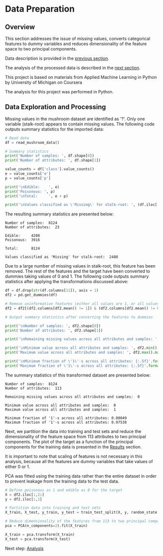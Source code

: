 # Data Preparation

## Overview

This section addresses the issue of missing values, converts categorical features to dummy variables 
and reduces dimensionality of the feature space to two principal components.

Data description is provided in the [previous section](https://eagronin.github.io/mushroom-classification-acquire). 

The analysis of the processed data is described in the [next section](https://eagronin.github.io/mushroom-classification-analyze).

This project is based on materials from Applied Machine Learning in Python by University of Michigan on Coursera

The analysis for this project was performed in Python.

## Data Exploration and Processing

Missing values in the mushroom dataset are identified as '?'.  Only one variable (stalk-root) appears to contain
missing values.  The following code outputs summary statistics for the imported data:

```python
# Read data
df = read_mushroom_data()

# Summary statistics
print('Number of samples: ', df.shape[0])
print('Number of attributes: ', df.shape[1])

value_counts = df['class'].value_counts()
e = value_counts['e']
p = value_counts['p']

print('\nEdible:    ', e)
print('Poisonous: ', p)
print('\nTotal:     ', e + p)

print('\nValues classified as \'Missing\' for stalk-root: ', (df.iloc[:,11] == '?').sum())
```

The resulting summary statistics are presented below:

```
Number of samples:  8124
Number of attributes:  23

Edible:     4208
Poisonous:  3916

Total:      8124

Values classified as 'Missing' for stalk-root:  2480
```

Due to a large number of missing values in stalk-root, this feature has been removed.
The rest of the features and the target have been converted to dummies taking values of 0 and 1.  The following code 
outputs summary statistics after applying the transformations discussed above:

```python
df = df.drop(str(df.columns[11]), axis = 1)
df2 = pd.get_dummies(df)

# Remove uninformative features (either all values are 1, or all values are 0)
df2 = df2[(df2.columns[df2.mean() != 1]) & (df2.columns[df2.mean() != 0])]

# Output summary statistics after converting the features to dummies

print('\nNumber of samples: ', df2.shape[0])
print('Number of attributes: ', df2.shape[1])

print('\nRemaining missing values across all attributes and samples: ', df2.isnull().sum().sum())

print('\nMinimum value across all attributes and samples: ', df2.min().min())
print('Maximum value across all attributes and samples: ', df2.max().max())

print('\nMinimum fraction of \'1\'-s across all attributes: {:.5f}'.format(df2.mean().min()))
print('Maximum fraction of \'1\'-s across all attributes: {:.5f}'.format(df2.mean().max()))
```

The summary statistics of this transformed dataset are presented below:

```
Number of samples:  8124
Number of attributes:  113

Remaining missing values across all attributes and samples:  0

Minimum value across all attributes and samples:  0
Maximum value across all attributes and samples:  1

Minimum fraction of '1'-s across all attributes: 0.00049
Maximum fraction of '1'-s across all attributes: 0.97538
```

Next, we partition the data into training and test sets and reduce the dimensionality of the feature space from 113 attributes to two principal components.  The plot of the target as a function of the principal components for the training data is presented in the [Results](https://eagronin.github.io/mushroom-classification-report) section.

It is important to note that scaling of features is not necessary in this analysis, because all the features are dummy variables that take values of either 0 or 1.  

PCA was fitted using the training data rather than the entire dataset in order to prevent leakage from the training data to the test data.

```python
# Define poisonous as 1 and edible as 0 for the target
X = df2.iloc[:,2:]
y = df2.iloc[:,1]            

# Partition data into training and test sets
X_train, X_test, y_train, y_test = train_test_split(X, y, random_state = 10)

# Reduce dimensionality of the features from 113 to two principal components
pca = PCA(n_components=2).fit(X_train)

X_train = pca.transform(X_train)
X_test = pca.transform(X_test)
```

Next step: [Analysis](https://eagronin.github.io/mushroom-classification-analyze)
